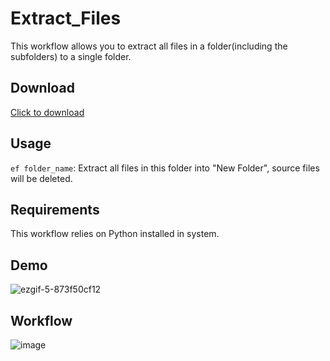 # Extract_Files
This workflow allows you to extract all files in a folder(including the subfolders) to a single folder.
## Download
[Click to download](https://github.com/DottChen/Extract_Files/raw/main/Extract%20Files.alfredworkflow)
## Usage
`ef folder_name`: Extract all files in this folder into "New Folder", source files will be deleted.
## Requirements
This workflow relies on Python installed in system.
## Demo
![ezgif-5-873f50cf12](https://user-images.githubusercontent.com/32103329/149823698-73150a73-b371-45e5-a124-e16edf4bfa32.gif)
## Workflow
![image](https://user-images.githubusercontent.com/32103329/149822283-dc515996-4e7f-4b55-8cb3-c83ab3a8c7a8.png)
